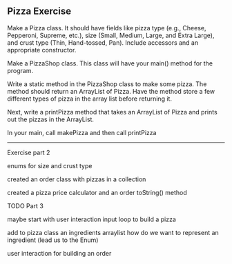 ## Pizza Exercise

Make a Pizza class. It should have fields like pizza type (e.g., Cheese, Pepperoni, Supreme, etc.), size (Small, Medium, Large, and Extra Large), and crust type (Thin, Hand-tossed, Pan).
Include accessors and an appropriate constructor.

Make a PizzaShop class. This class will have your main() method for the program.

Write a static method in the PizzaShop class to make some pizza. The method should return an ArrayList of Pizza. Have the method store a few different types of pizza in the array list before returning it.

Next, write a printPizza method that takes an ArrayList of Pizza and prints out the pizzas in the ArrayList.

In your main, call makePizza and then call printPizza

------------------------------------------------------------

Exercise part 2

enums for size and crust type

created an order class with pizzas in a collection

created a pizza price calculator and an order toString() method


TODO Part 3

maybe start with user interaction input loop to build a pizza

add to pizza class an ingredients arraylist
how do we want to represent an ingredient (lead us to the Enum)

user interaction for building an order